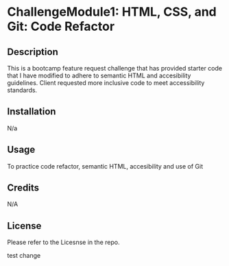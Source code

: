 # ChallengeModule1: HTML, CSS, and Git: Code Refactor

## Description
This is a bootcamp feature request challenge that has provided starter code that I have modified to adhere to semantic HTML and accesibility guidelines. Client requested more inclusive code to meet accessibility standards.

## Installation
N/a

## Usage
To practice code refactor, semantic HTML, accesibility and use of Git

## Credits

N/A

## License 

Please refer to the Licesnse in the repo. 

test change

